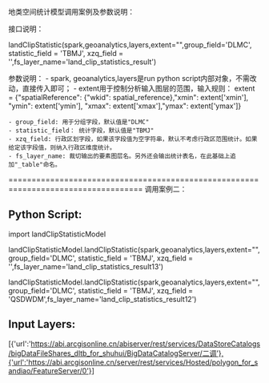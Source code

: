 地类空间统计模型调用案例及参数说明：

接口说明：

landClipStatistic(spark,geoanalytics,layers,extent="",group_field='DLMC', statistic_field = 'TBMJ', xzq_field = '',fs_layer_name='land_clip_statistics_result')

参数说明：
    - spark, geoanalytics,layers是run python script内部对象，不需改动，直接传入即可；
    - extent用于控制分析输入图层的范围，输入规则：
      extent = {"spatialReference": {"wkid": spatial_reference},"xmin": extent['xmin'], "ymin": extent['ymin'], "xmax": extent['xmax'],"ymax": extent['ymax']}

    - group_field: 用于分组字段，默认值是"DLMC"
    - statistic_field： 统计字段，默认值是"TBMJ"
    - xzq_field: 行政区划字段，如果该字段值为空字符串，默认不考虑行政区范围统计。如果给定该字段值，则纳入行政区维度统计。
    - fs_layer_name: 裁切输出的要素图层名。另外还会输出统计表名，在此基础上追加"_table"命名。    
   
===================================================================================
调用案例二：

Python Script:
--------------

import landClipStatisticModel

landClipStatisticModel.landClipStatistic(spark,geoanalytics,layers,extent="",group_field='DLMC', statistic_field = 'TBMJ', xzq_field = '',fs_layer_name='land_clip_statistics_result13')

landClipStatisticModel.landClipStatistic(spark,geoanalytics,layers,extent="",group_field='DLMC', statistic_field = 'TBMJ', xzq_field = 'QSDWDM',fs_layer_name='land_clip_statistics_result12')

Input Layers:
-------------

[{'url':'https://abi.arcgisonline.cn/abiserver/rest/services/DataStoreCatalogs/bigDataFileShares_dltb_for_shuhui/BigDataCatalogServer/二调'},{'url':'https://abi.arcgisonline.cn/server/rest/services/Hosted/polygon_for_sandiao/FeatureServer/0'}]



